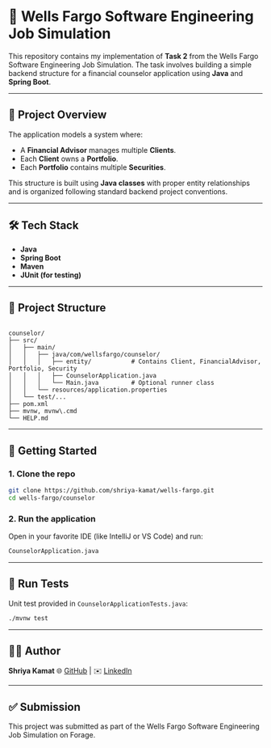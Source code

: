 
# 💼 Wells Fargo Software Engineering Job Simulation 

This repository contains my implementation of **Task 2** from the Wells Fargo Software Engineering Job Simulation. The task involves building a simple backend structure for a financial counselor application using **Java** and **Spring Boot**.

---

## 📌 Project Overview

The application models a system where:

- A **Financial Advisor** manages multiple **Clients**.
- Each **Client** owns a **Portfolio**.
- Each **Portfolio** contains multiple **Securities**.

This structure is built using **Java classes** with proper entity relationships and is organized following standard backend project conventions.

---

## 🛠️ Tech Stack

- **Java**
- **Spring Boot**
- **Maven**
- **JUnit (for testing)**

---

## 🧩 Project Structure

```

counselor/
├── src/
│   ├── main/
│   │   ├── java/com/wellsfargo/counselor/
│   │   │   ├── entity/           # Contains Client, FinancialAdvisor, Portfolio, Security
│   │   │   ├── CounselorApplication.java
│   │   │   └── Main.java         # Optional runner class
│   │   └── resources/application.properties
│   └── test/...
├── pom.xml
├── mvnw, mvnw\.cmd
└── HELP.md

````

---

## 🚀 Getting Started

### 1. Clone the repo

```bash
git clone https://github.com/shriya-kamat/wells-fargo.git
cd wells-fargo/counselor
````

### 2. Run the application

Open in your favorite IDE (like IntelliJ or VS Code) and run:

```bash
CounselorApplication.java
```

---

## 🧪 Run Tests

Unit test provided in `CounselorApplicationTests.java`:

```bash
./mvnw test
```

---

## 🙋‍♀️ Author

**Shriya Kamat**
🌐 [GitHub](https://github.com/shriya-kamat) | ✉️ [LinkedIn](https://www.linkedin.com/in/shriya-kamat)

---

## ✅ Submission

This project was submitted as part of the Wells Fargo Software Engineering Job Simulation on Forage.



